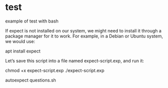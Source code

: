 # test
example of test with bash


If expect is not installed on our system, we might need to install it through a package manager for it to work. For example, in a Debian or Ubuntu system, we would use:

apt install expect

Let’s save this script into a file named expect-script.exp, and run it:

chmod +x expect-script.exp
./expect-script.exp

autoexpect questions.sh